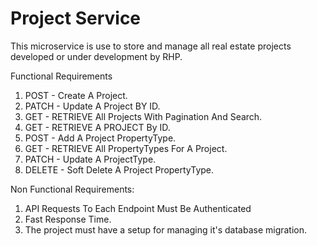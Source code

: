 # Project Service

This microservice is use to store and manage all real estate projects developed or under development by RHP.

Functional Requirements

1. POST - Create A Project.
2. PATCH - Update A Project BY ID.
3. GET - RETRIEVE All Projects With Pagination And Search.
4. GET - RETRIEVE A PROJECT By ID.
5. POST - Add A Project PropertyType.
6. GET - RETRIEVE All PropertyTypes For A Project.
7. PATCH - Update A ProjectType.
8. DELETE - Soft Delete A Project PropertyType.

Non Functional Requirements:

1. API Requests To Each Endpoint Must Be Authenticated
2. Fast Response Time.
3. The project must have a setup for managing it's database migration.
